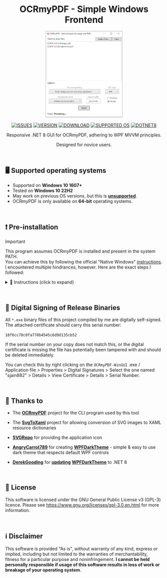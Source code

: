 <div align="center">

# OCRmyPDF - Simple Windows Frontend

<img src="https://github.com/sjain882/OCRmyPDF-WinGUI/blob/main/.github/Preview.gif?raw=true" width="50%" height="50%"/>

[![ISSUES](https://img.shields.io/github/issues/sjain882/OCRmyPDF-WinGUI?color=FF6D00&style=flat)](https://github.com/sjain882/OCRmyPDF-WinGUI/issues)
[![VERSION](https://img.shields.io/github/v/release/sjain882/OCRmyPDF-WinGUI?color=FF6D00&style=flat&label=version)](https://github.com/sjain882/OCRmyPDF-WinGUI/releases/latest)
[![DOWNLOAD](https://img.shields.io/github/downloads/sjain882/OCRmyPDF-WinGUI/total?color=2E7D32&label=download&style=flat)](https://github.com/sjain882/OCRmyPDF-WinGUI/releases/latest/download/OCRmyPDF-WinGUI.exe)
[![SUPPORTED OS](https://img.shields.io/badge/OS-Win10%201607+-lightgrey)](https://github.com/dotnet/core/blob/main/release-notes/8.0/supported-os.md)
[![DOTNET8](https://img.shields.io/badge/.NET%20-%208.0-512bd4)](https://dotnet.microsoft.com/en-us/download)

Responsive .NET 8 GUI for OCRmyPDF, adhering to WPF MVVM principles.

Designed for novice users.
</div>

‎
## 🖥 Supported operating systems

- Supported on **Windows 10 1607+**
- Tested on **Windows 10 22H2**
- May work on previous OS versions, but this is **[unsupported](https://github.com/dotnet/core/blob/main/release-notes/8.0/supported-os.md)**.
- OCRmyPDF is only available on **64-bit** operating systems.

‎
## ❗ Pre-installation

> [!IMPORTANT]
> This program assumes OCRmyPDF is installed and present in the system PATH.<br>
> You can achieve this by following the official "Native Windows" [instructions](https://ocrmypdf.readthedocs.io/en/latest/installation.html#installing-on-windows).<br>
> I encountered multiple hindrances, however. Here are the exact steps I followed: 

<details> 
<summary>📜 Instructions (click to expand)</summary> 

1. Start an Administrator Command Prompt / PowerShell window.

2. [Install](https://chocolatey.org/install) or [update](https://community.chocolatey.org/courses/installation/upgrading) the Chocolatey package manager if you haven't done so already.

3. Run the following commands and follow the on-screen instructions, making sure to select "Yes to all" when prompted:

4. Install (`choco install python3`) or update (`choco upgrade python3`) Python 3.

5. Restart your Command Prompt / PowerShell window and verify Python was added to your PATH with `python -V`. If not, solve the issue (there are multiple potential causes which will not be detailed here).

5. Upgrade PIP: `python -m pip install --upgrade pip`.

6. Install GhostScript: `choco install ghostscript`.

7. Install Tesseract: `choco install --pre tesseract`.

8. Install PNGQuant (optional): `choco install pngquant`.

9. Install jbig2 (optional). First, download it from [SourceForge](https://sourceforge.net/projects/jbig2enc/files/latest/download).

10. Extract the contents of the folder inside the .zip archive to `C:\Program Files\jbig2enc`.

11. Add the folder to your PATH environment variables: `setx /M PATH "%PATH%;C:\Program Files\jbig2enc"`

12. Install OCRmyPDF:  `python -m pip install ocrmypdf`

13. If you recieve PATH warnings, add the **displayed** Python Scripts folder to your PATH environment variables, **e.g:** `setx /M PATH "%PATH%;C:\Python312\Scripts"`
</details>

‎
## 🔐 Digital Signing of Release Binaries

All `*.exe` binary files of this project compiled by me are digitally self-signed. The attached certificate should carry this serial number:

`18f6cc78c0fa778b4545c6d9d135cb52`

If the serial number on your copy does not match this, or the digital certificate is missing the file has potentially been tampered with and should be deleted immediately.

You can check this by right clicking on the `OCRmyPDF-WinGUI` .exe / Application file > Properties > Digital Signatures > Select the one named "sjain882" > Details > View Certificate > Details > Serial Number.

‎
## 💖 Thanks to

- The **[OCRmyPDF](https://github.com/ocrmypdf/OCRmyPDF)** project for the CLI program used by this tool

- The **[SvgToXaml](https://github.com/BerndK/SvgToXaml)** project for allowing conversion of SVG images to XAML resource dictionaries

- **[SVGRepo](https://www.svgrepo.com/)** for providing the application icon

- **[AngryCarrot789](https://github.com/AngryCarrot789)** for creating **[WPFDarkTheme](WPFDarkTheme)** - simple & easy to use dark theme that respects default WPF controls

- **[DerekGooding](https://github.com/DerekGooding)** for **[updating](https://github.com/AngryCarrot789/WPFDarkTheme/pull/32)** **[WPFDarkTheme](https://github.com/DerekGooding/WPFDarkTheme)** to .NET 8

‎
## 🔑 License

This software is licensed under the GNU General Public License v3 (GPL-3) licence. Please see https://www.gnu.org/licenses/gpl-3.0.en.html for more information.

‎
## ℹ Disclaimer

This software is provided "As is", without warranty of any kind, express or implied, including but not limited to the warranties of merchantability, fitness for a particular purpose and noninfringement. **I cannot be held personally responsible if usage of this software results in loss of work or breakage of your operating system**.